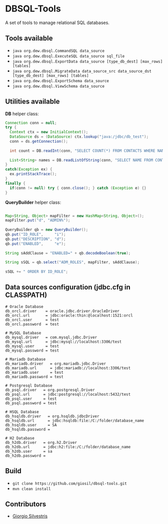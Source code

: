 # DBSQL-Tools

A set of tools to manage relational SQL databases.

## Tools available

- `java org.dew.dbsql.CommandSQL data_source`
- `java org.dew.dbsql.ExecuteSQL data_source sql_file`
- `java org.dew.dbsql.ExportData data_source [type_db_dest] [max_rows] [tables]`
- `java org.dew.dbsql.MigrateData data_source_src data_source_dst [type_db_dest] [max_rows] [tables]`
- `java org.dew.dbsql.ExportSchema data_source`
- `java org.dew.dbsql.ViewSchema data_source`

## Utilities available

**DB** helper class:

```java
Connection conn = null;
try {
  Context ctx = new InitialContext();
  DataSource ds = (DataSource) ctx.lookup("java:/jdbc/db_test");
  conn = ds.getConnection();
  
  int count = DB.readInt(conn, "SELECT COUNT(*) FROM CONTACTS WHERE NAME=? AND AGE>?", "CLARK", 40);
  
  List<String> names = DB.readListOfString(conn, "SELECT NAME FROM CONTACTS WHERE AGE>? ORDER BY NAME", 40);
}
catch(Exception ex) {
  ex.printStackTrace();
}
finally {
  if(conn != null) try { conn.close(); } catch (Exception e) {}
}

```
**QueryBuilder** helper class:

```java

Map<String, Object> mapFilter = new HashMap<String, Object>();
mapFilter.put("d", "ADMIN%");
  
QueryBuilder qb = new QueryBuilder();
qb.put("ID_ROLE",     "i");
qb.put("DESCRIPTION", "d");
qb.put("ENABLED",     "e");
  
String sAddClause = "ENABLED=" + qb.decodeBoolean(true);
  
String sSQL = qb.select("ADM_ROLES", mapFilter, sAddClause);
  
sSQL += " ORDER BY ID_ROLE";
```

## Data sources configuration (jdbc.cfg in CLASSPATH)

```
# Oracle Database
db_orcl.driver    = oracle.jdbc.driver.OracleDriver
db_orcl.url       = jdbc:oracle:thin:@localhost:1521:orcl
db_orcl.user      = test
db_orcl.password  = test

# MySQL Database
db_mysql.driver   = com.mysql.jdbc.Driver
db_mysql.url      = jdbc:mysql://localhost:3306/test
db_mysql.user     = test
db_mysql.password = test

# Mariadb Database
db_mariadb.driver   = org.mariadb.jdbc.Driver
db_mariadb.url      = jdbc:mariadb://localhost:3306/test
db_mariadb.user     = test
db_mariadb.password = test

# Postgresql Database
db_psql.driver   = org.postgresql.Driver
db_psql.url      = jdbc:postgresql://localhost:5432/test
db_psql.user     = test
db_psql.password = test

# HSQL Database
db_hsqldb.driver   = org.hsqldb.jdbcDriver
db_hsqldb.url      = jdbc:hsqldb:file:/C:/folder/database_name
db_hsqldb.user     = SA
db_hsqldb.password = 

# H2 Database
db_h2db.driver   = org.h2.Driver
db_h2db.url      = jdbc:h2:file:/C:/folder/database_name
db_h2db.user     = sa
db_h2db.password = 
```

## Build

- `git clone https://github.com/giosil/dbsql-tools.git`
- `mvn clean install`

## Contributors

* [Giorgio Silvestris](https://github.com/giosil)
